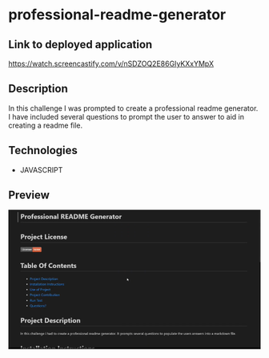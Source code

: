# professional-readme-generator

## **Link to deployed application**
https://watch.screencastify.com/v/nSDZOQ2E86GIyKXxYMpX

## **Description**  
In this challenge I was prompted to create a professional readme generator. I have included several questions to prompt the user to answer to aid in creating a readme file.

## **Technologies**
- JAVASCRIPT

## **Preview**
![professional-readme-generator](./images/professional-readme-generator-screenshot.png) 